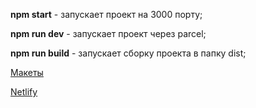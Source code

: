 **npm start** - запускает проект на 3000 порту;

**npm run dev** - запускает проект через parcel;

**npm run build** - запускает сборку проекта в папку dist;

[Макеты](https://www.figma.com/file/vfHOevLbJOLIO7PW3yqX3Z/Practicum_chat?node-id=0%3A1)

[Netlify](https://endearing-elf-437d87.netlify.app/)

